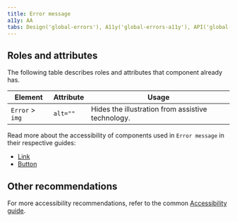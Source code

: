```yaml
---
title: Error message
a11y: AA
tabs: Design('global-errors'), A11y('global-errors-a11y'), API('global-errors-api'), Example('global-errors-code'), Changelog('global-errors-changelog')
---
```


## Roles and attributes

The following table describes roles and attributes that component already has.

| Element         | Attribute  | Usage                                                            |
| --------------- | ---------- | ---------------------------------------------------------------- |
| `Error` > `img` | `alt=""`   | Hides the illustration from assistive technology.                |

Read more about the accessibility of components used in `Error message` in their respective guides:

* [Link](../../components/link/link-a11y.md)
* [Button](../../components/button/button-a11y.md)

## Other recommendations

For more accessibility recommendations, refer to the common [Accessibility guide](/core-principles/a11y/a11y).
